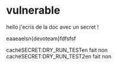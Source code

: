 # vulnerable 

hello j'ecris de la doc avec un secret ! 

eaaeaelsn{devoteam}fdfsfsf


cachéSECRET:DRY_RUN_TESTen fait non 
cachéSECRET:DRY_RUN_TEST2en fait non 

